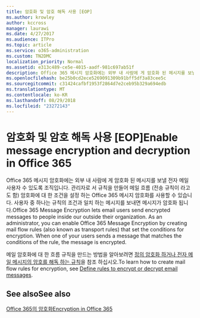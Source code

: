 ```yaml
---
title: 암호화 및 암호 해독 사용 [EOP]
ms.author: krowley
author: kccross
manager: laurawi
ms.date: 4/27/2017
ms.audience: ITPro
ms.topic: article
ms.service: o365-administration
ms.custom: TN2DMC
localization_priority: Normal
ms.assetid: e313c489-ce5e-4015-aadf-981c697ab51f
description: Office 365 메시지 암호화에는 외부 내 사람에 게 암호화 된 메시지를 보낼 전자 메일 사용자 수 있도록 조직입니다. 관리자로 서 규칙을 만들어 메일 흐름 (전송 규칙이 라고도 함) 암호화에 대 한 조건을 설정 하는 Office 365 메시지 암호화를 사용할 수 있습니다.
ms.openlocfilehash: be25b0cd2ece5269091309b91bff5df3a83cee5c
ms.sourcegitcommit: c31424cafbf1953f2864d7e2ceb95b329a694edb
ms.translationtype: MT
ms.contentlocale: ko-KR
ms.lasthandoff: 08/29/2018
ms.locfileid: "23272143"
---
```

# <a name="enable-message-encryption-and-decryption-in-office-365"></a><span data-ttu-id="ed63c-104">암호화 및 암호 해독 사용 [EOP]</span><span class="sxs-lookup"><span data-stu-id="ed63c-104">Enable message encryption and decryption in Office 365</span></span>

<span data-ttu-id="ed63c-p102">Office 365 메시지 암호화에는 외부 내 사람에 게 암호화 된 메시지를 보낼 전자 메일 사용자 수 있도록 조직입니다. 관리자로 서 규칙을 만들어 메일 흐름 (전송 규칙이 라고도 함) 암호화에 대 한 조건을 설정 하는 Office 365 메시지 암호화를 사용할 수 있습니다. 사용자 중 하나는 규칙의 조건과 일치 하는 메시지를 보내면 메시지가 암호화 됩니다.</span><span class="sxs-lookup"><span data-stu-id="ed63c-p102">Office 365 Message Encryption lets email users send encrypted messages to people inside our outside their organization. As an administrator, you can enable Office 365 Message Encryption by creating mail flow rules (also known as transport rules) that set the conditions for encryption. When one of your users sends a message that matches the conditions of the rule, the message is encrypted.</span></span>
  
<span data-ttu-id="ed63c-108">메일 암호화에 대 한 흐름 규칙을 만드는 방법을 알아보려면 [정의 암호화 하거나 전자 메일 메시지의 암호를 해독 하는 규칙](https://go.microsoft.com/fwlink/p/?LinkID=402846)을 참조 하십시오.</span><span class="sxs-lookup"><span data-stu-id="ed63c-108">To learn how to create mail flow rules for encryption, see [Define rules to encrypt or decrypt email messages](https://go.microsoft.com/fwlink/p/?LinkID=402846).</span></span>
  
## <a name="see-also"></a><span data-ttu-id="ed63c-109">See also</span><span class="sxs-lookup"><span data-stu-id="ed63c-109">See also</span></span>

[<span data-ttu-id="ed63c-110">Office 365의 암호화</span><span class="sxs-lookup"><span data-stu-id="ed63c-110">Encryption in Office 365</span></span>](https://go.microsoft.com/fwlink/p/?LinkID=392525)

